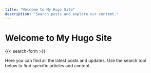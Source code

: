 ```yaml
---
title: "Welcome to My Hugo Site"
description: "Search posts and explore our content."
---
```


# Welcome to My Hugo Site

{{< search-form >}}

Here you can find all the latest posts and updates. Use the search tool below to find specific articles and content.

<!-- Add more content as needed -->
